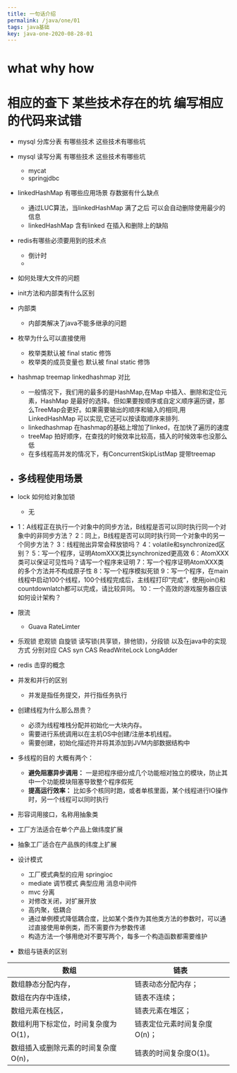 ```yaml
---
title: 一句话介绍
permalink: /java/one/01
tags: java基础
key: java-one-2020-08-28-01
---
```

# what why how
# 相应的查下  某些技术存在的坑 编写相应的代码来试错
- mysql 分库分表 有哪些技术 这些技术有哪些坑
- mysql 读写分离 有哪些技术 这些技术有哪些坑
  - mycat
  - springjdbc
- linkedHashMap 有哪些应用场景 存数据有什么缺点
  - 通过LUC算法，当linkedHashMap 满了之后 可以会自动删除使用最少的信息
  - linkedHashMap 含有linked 在插入和删除上的缺陷
- redis有哪些必须要用到的技术点
  - 倒计时
  -
- 如何处理大文件的问题
- init方法和内部类有什么区别
- 内部类
  -  内部类解决了java不能多继承的问题
- 枚举为什么可以直接使用
  - 枚举类默认被 final static 修饰
  - 枚举类的成员变量也 默认被 final static 修饰
- hashmap treemap linkedhashmap 对比
  - 一般情况下，我们用的最多的是HashMap,在Map 中插入、删除和定位元素，HashMap 是最好的选择。但如果要按顺序或自定义顺序遍历键，那么TreeMap会更好。如果需要输出的顺序和输入的相同,用LinkedHashMap 可以实现,它还可以按读取顺序来排列.
  - linkedhashmap 在hashmap的基础上增加了linked，在加快了遍历的速度
  - treeMap 拍好顺序，在查找的时候效率比较高，插入的时候效率也没那么低
  - 在多线程高并发的情况下，有ConcurrentSkipListMap 提带treemap
- 多线程使用场景
  -
- lock 如何给对象加锁
  - 无
-  1：A线程正在执行一个对象中的同步方法，B线程是否可以同时执行同一个对象中的非同步方法？
   2：同上，B线程是否可以同时执行同一个对象中的另一个同步方法？
   3：线程抛出异常会释放锁吗？
   4：volatile和synchronized区别？
   5：写一个程序，证明AtomXXX类比synchronized更高效
   6：AtomXXX类可以保证可见性吗？请写一个程序来证明
   7：写一个程序证明AtomXXX类的多个方法并不构成原子性
   8：写一个程序模拟死锁
   9：写一个程序，在main线程中启动100个线程，100个线程完成后，主线程打印“完成”，使用join()和countdownlatch都可以完成，请比较异同。
   10：一个高效的游戏服务器应该如何设计架构？
- 限流
  - Guava RateLimter
- 乐观锁 悲观锁 自旋锁 读写锁(共享锁，排他锁)，分段锁 以及在java中的实现方式
  分别对应 CAS   syn   CAS    ReadWriteLock      LongAdder
- redis 击穿的概念
- 并发和并行的区别
  - 并发是指任务提交，并行指任务执行
- 创建线程为什么那么昂贵？
  - 必须为线程堆栈分配并初始化一大块内存。
  - 需要进行系统调用以在主机OS中创建/注册本机线程。
  - 需要创建，初始化描述符并将其添加到JVM内部数据结构中
- 多线程的目的 大概有两个：
  - __避免阻塞异步调用：__ 一是把程序细分成几个功能相对独立的模块，防止其中一个功能模块阻塞导致整个程序假死
  - __提高运行效率：__ 比如多个核同时跑，或者单核里面，某个线程进行IO操作时，另一个线程可以同时执行
- 形容词用接口，名称用抽象类
- 工厂方法适合在单个产品上做纬度扩展
- 抽象工厂适合在产品族的纬度上扩展
- 设计模式
  - 工厂模式典型的应用 springioc
  - mediate 调节模式 典型应用 消息中间件
  - mvc 分离
  - 对修改关闭，对扩展开放
  - 高内聚，低耦合
  - 通过单例模式降低耦合度，比如某个类作为其他类方法的参数时，可以通过直接使用单例类，而不需要作为参数传递
  - 构造方法一个够用绝对不要写两个，每多一个构造函数都需要维护



- 数组与链表的区别

| 数组                                 | 链表                         |
| ------------------------------------ | ---------------------------- |
| 数组静态分配内存，                   | 链表动态分配内存；           |
| 数组在内存中连续，                   | 链表不连续；                 |
| 数组元素在栈区，                     | 链表元素在堆区；             |
| 数组利用下标定位，时间复杂度为O(1)， | 链表定位元素时间复杂度O(n)； |
| 数组插入或删除元素的时间复杂度O(n)， | 链表的时间复杂度O(1)。       |
